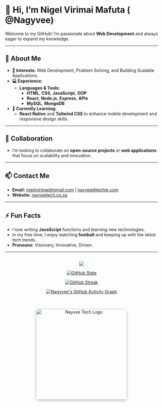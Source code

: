 # 👋 Hi, I’m Nigel Virimai Mafuta ( @Nagyvee)

Welcome to my GitHub! I’m passionate about **Web Development** and always eager to expand my knowledge.

---

## 👀 About Me

- **🔭 Interests:** Web Development, Problem Solving, and Building Scalable Applications.
- **💻 Experience:** 
  - **Languages & Tools:** 
    - **HTML**, **CSS**, **JavaScript**, **OOP**
    - **React**, **Node.js**, **Express**, **APIs**
    - **MySQL**, **MongoDB**
- **🌱 Currently Learning:**
  - **React Native** and **Tailwind CSS** to enhance mobile development and responsive design skills.

---

## 💞️ Collaboration

- I’m looking to collaborate on **open-source projects** or **web applications** that focus on scalability and innovation.

---

## 📫 Contact Me

- **Email:** nigelvirimai@gmail.com | nayvee@techie.com
- **Website:** [nayveetech.co.za](https://www.nayveetech.co.za)

---

## ⚡ Fun Facts

- I love writing **JavaScript** functions and learning new technologies.
- In my free time, I enjoy watching **football** and keeping up with the latest tech trends.
- **Pronouns:** Visionary, Innovative, Driven.

---

<div align="center" style="margin-top: 30px;">
  
  <a href="https://github.com/anuraghazra/github-readme-stats">
    <img src="https://github-readme-stats.vercel.app/api/top-langs/?username=Nagyvee&layout=compact&theme=radical" />
  </a>

  [![GitHub Stats](https://github-readme-stats.vercel.app/api?username=Nagyvee&show_icons=true&count_private=true&theme=radical)](https://github.com/anuraghazra/github-readme-stats)

[![GitHub Streak](https://streak-stats.demolab.com/?user=Nagyvee&theme=radical)](https://git.io/streak-stats)

[![Nagyvee's GitHub Activity Graph](https://github-readme-activity-graph.cyclic.app/graph?username=Nagyvee&theme=github)](https://github.com/Nagyvee)


  <br>
  <br>
  <a href="https://www.nayveetech.co.za">
    <img src="https://github.com/user-attachments/assets/ccd2b231-0ce6-4871-98ab-7cac4506aea9" alt="Nayvee Tech Logo" width="300" style="border-radius: 10px; box-shadow: 0 4px 8px rgba(0, 0, 0, 0.2);" />
  </a>
</div>
